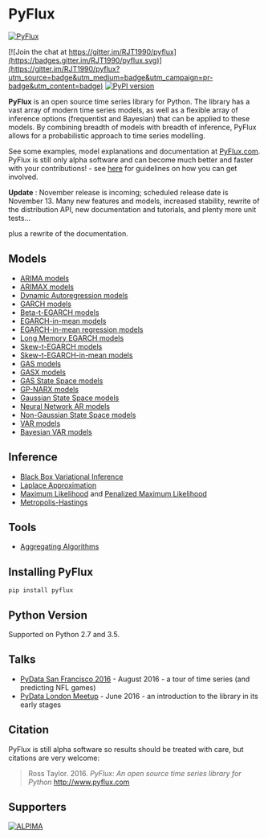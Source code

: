 # PyFlux
[![PyFlux](http://pyflux.com/pyflux.png)](http://www.pyflux.com/)

[![Join the chat at https://gitter.im/RJT1990/pyflux](https://badges.gitter.im/RJT1990/pyflux.svg)](https://gitter.im/RJT1990/pyflux?utm_source=badge&utm_medium=badge&utm_campaign=pr-badge&utm_content=badge)
[![PyPI version](https://badge.fury.io/py/pyflux.svg)](https://badge.fury.io/py/pyflux)

__PyFlux__ is an open source time series library for Python. The library has a vast array of modern time series models, as well as a flexible array of inference options (frequentist and Bayesian) that can be applied to these models. By combining breadth of models with breadth of inference, PyFlux allows for a probabilistic approach to time series modelling.

See some examples, model explanations and documentation at [PyFlux.com](http://www.pyflux.com/). PyFlux is still only alpha software and can become much better and faster with your contributions! - see [here](https://github.com/RJT1990/pyflux/wiki/Contribution-Guidelines) for guidelines on how you can get involved.

**Update** : November release is incoming; scheduled release date is November 13. Many new features and models, increased stability, rewrite of the distribution API, new documentation and tutorials, and plenty more unit tests...


plus a rewrite of the documentation.

## Models

- [ARIMA models](http://www.pyflux.com/arima-models)
 - [ARIMAX models](http://www.pyflux.com/arimax-models)
 - [Dynamic Autoregression models](http://www.pyflux.com/dynamic-autoregression-models)
- [GARCH models](http://www.pyflux.com/garch-models)
 - [Beta-t-EGARCH models](http://www.pyflux.com/beta-t-egarch)
 - [EGARCH-in-mean models](http://www.pyflux.com/egarch-in-mean)
 - [EGARCH-in-mean regression models](http://www.pyflux.com/egarch-m-regression)
 - [Long Memory EGARCH models](http://www.pyflux.com/long-memory-egarch/)
 - [Skew-t-EGARCH models](http://www.pyflux.com/skew-t-egarch/)
 - [Skew-t-EGARCH-in-mean models](http://www.pyflux.com/skew-t-egarch-in-mean/)
- [GAS models](http://www.pyflux.com/gas-models/)
 - [GASX models](http://www.pyflux.com/gasx-models/)
- [GAS State Space models](http://www.pyflux.com/gas-state-space-models/)
- [GP-NARX models](http://www.pyflux.com/gp-narx/)
- [Gaussian State Space models](http://www.pyflux.com/gaussian-state-space-models/)
- [Neural Network AR models](http://www.pyflux.com)
- [Non-Gaussian State Space models](http://www.pyflux.com/non-gaussian-state-space-models/)
- [VAR models](http://www.pyflux.com/vector-autoregression)
 - [Bayesian VAR models](http://www.pyflux.com/bayesian-vector-autoregression)

## Inference

- [Black Box Variational Inference](http://www.pyflux.com/black-box-variational-inference/)
- [Laplace Approximation](http://www.pyflux.com/laplace-approximation/)
- [Maximum Likelihood](http://www.pyflux.com/maximum-likelihood/) and [Penalized Maximum Likelihood](http://www.pyflux.com/penalized-maximum-likelihood/)
- [Metropolis-Hastings](http://www.pyflux.com/metropolis-hastings)

## Tools

- [Aggregating Algorithms](http://www.pyflux.com/aggregating-algorithms/)

## Installing PyFlux

```{bash}
pip install pyflux
```

## Python Version

Supported on Python 2.7 and 3.5.

## Talks

- [PyData San Francisco 2016](https://github.com/RJT1990/PyData2016-SanFrancisco) - August 2016 -  a tour of time series (and predicting NFL games)
- [PyData London Meetup](https://github.com/RJT1990/talks/blob/master/PyDataTimeSeriesTalk.ipynb) - June 2016 - an introduction to the library in its early stages

## Citation

PyFlux is still alpha software so results should be treated with care, but citations are very welcome:

> Ross Taylor. 2016.
> _PyFlux: An open source time series library for Python_
> http://www.pyflux.com

## Supporters

[![ALPIMA](http://www.pyflux.com/supporters/alpima.png)](http://www.alpima.net/)
